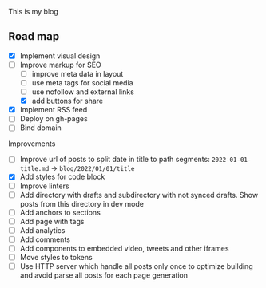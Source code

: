 This is my blog

## Road map

- [x] Implement visual design
- [ ] Improve markup for SEO
	- [ ] improve meta data in layout
	- [ ] use meta tags for social media
	- [ ] use nofollow and external links
	- [x] add buttons for share
- [x] Implement RSS feed
- [ ] Deploy on gh-pages
- [ ] Bind domain

Improvements
- [ ] Improve url of posts to split date in title to path segments: `2022-01-01-title.md` -> `blog/2022/01/01/title`
- [x] Add styles for code block
- [ ] Improve linters
- [ ] Add directory with drafts and subdirectory with not synced drafts. Show posts from this directory in dev mode
- [ ] Add anchors to sections
- [ ] Add page with tags
- [ ] Add analytics
- [ ] Add comments
- [ ] Add components to embedded video, tweets and other iframes
- [ ] Move styles to tokens
- [ ] Use HTTP server which handle all posts only once to optimize building and avoid parse all posts for each page generation